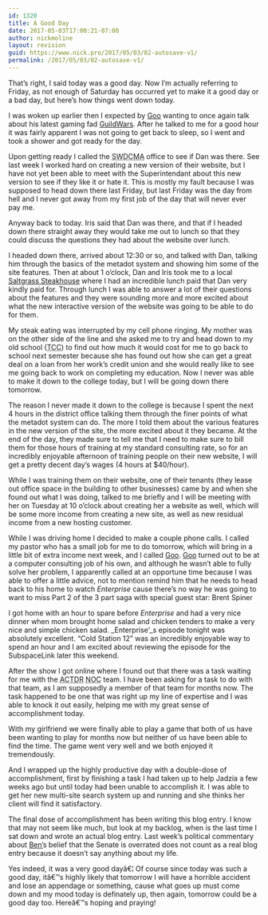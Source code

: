 ```yaml
---
id: 1320
title: A Good Day
date: 2017-05-03T17:00:21-07:00
author: nickmoline
layout: revision
guid: https://www.nick.pro/2017/05/03/82-autosave-v1/
permalink: /2017/05/03/82-autosave-v1/
---
```

That&#8217;s right, I said today was a good day. Now I&#8217;m actually referring to Friday, as not enough of Saturday has occurred yet to make it a good day or a bad day, but here&#8217;s how things went down today.

<!--more-->

I was woken up earlier then I expected by <a title="Goo's World" href="http://www.goosite.net/" target="_blank" rel="noopener noreferrer">Goo</a> wanting to once again talk about his latest gaming fad <a href="http://www.guildwars.com/" target="_blank" rel="noopener noreferrer">GuildWars</a>. After he talked to me for a good hour it was fairly apparent I was not going to get back to sleep, so I went and took a shower and got ready for the day.

Upon getting ready I called the <acronym title="Southwestern District of the Christian and Missionary Alliance">SWDCMA</acronym> office to see if Dan was there. See last week I worked hard on creating a new version of their website, but I have not yet been able to meet with the Superintendant about this new version to see if they like it or hate it. This is mostly my fault because I was supposed to head down there last Friday, but last Friday was the day from hell and I never got away from my first job of the day that will never ever pay me.

Anyway back to today. Iris said that Dan was there, and that if I headed down there straight away they would take me out to lunch so that they could discuss the questions they had about the website over lunch.

I headed down there, arrived about 12:30 or so, and talked with Dan, talking him through the basics of the metadot system and showing him some of the site features. Then at about 1 o&#8217;clock, Dan and Iris took me to a local <a href="http://www.saltgrass.com/" target="_blank" rel="noopener noreferrer">Saltgrass Steakhouse</a> where I had an incredible lunch paid that Dan very kindly paid for. Through lunch I was able to answer a lot of their questions about the features and they were sounding more and more excited about what the new interactive version of the website was going to be able to do for them.

My steak eating was interrupted by my cell phone ringing. My mother was on the other side of the line and she asked me to try and head down to my old school (<acronym title="Tarrant County College">TCC</acronym>) to find out how much it would cost for me to go back to school next semester because she has found out how she can get a great deal on a loan from her work&#8217;s credit union and she would really like to see me going back to work on completing my education. Now I never was able to make it down to the college today, but I will be going down there tomorrow.

The reason I never made it down to the college is because I spent the next 4 hours in the district office talking them through the finer points of what the metadot system can do. The more I told them about the various features in the new version of the site, the more excited about it they became. At the end of the day, they made sure to tell me that I need to make sure to bill them for those hours of training at my standard consulting rate, so for an incredibly enjoyable afternoon of training people on their new website, I will get a pretty decent day&#8217;s wages (4 hours at $40/hour).

While I was training them on their website, one of their tenants (they lease out office space in the building to other businesses) came by and when she found out what I was doing, talked to me briefly and I will be meeting with her on Tuesday at 10 o&#8217;clock about creating her a website as well, which will be some more income from creating a new site, as well as new residual income from a new hosting customer.

While I was driving home I decided to make a couple phone calls. I called my pastor who has a small job for me to do tomorrow, which will bring in a little bit of extra income next week, and I called <a title="Goo's World" href="http://www.goosite.net/" target="_blank" rel="noopener noreferrer">Goo</a>. <a title="Goo's World" href="http://www.goosite.net/" target="_blank" rel="noopener noreferrer">Goo</a> turned out to be at a computer consulting job of his own, and although he wasn&#8217;t able to fully solve her problem, I apparently called at an opportune time because I was able to offer a little advice, not to mention remind him that he needs to head back to his home to watch _Enterprise_ cause there&#8217;s no way he was going to want to miss Part 2 of the 3 part saga with special guest star: Brent Spiner

I got home with an hour to spare before _Enterprise_ and had a very nice dinner when mom brought home salad and chicken tenders to make a very nice and simple chicken salad. _Enterprise&#8217;_s episode tonight was absolutely excellent. &#8220;Cold Station 12&#8221; was an incredibly enjoyable way to spend an hour and I am excited about reviewing the episode for the SubspaceLink later this weekend.

After the show I got online where I found out that there was a task waiting for me with the <acronym title="A Call To Duty Roleplaying">ACTDR</acronym> <acronym title="Networks Operation Center">NOC</acronym> team. I have been asking for a task to do with that team, as I am supposedly a member of that team for months now. The task happened to be one that was right up my line of expertise and I was able to knock it out easily, helping me with my great sense of accomplishment today.

With my girlfriend we were finally able to play a game that both of us have been wanting to play for months now but neither of us have been able to find the time. The game went very well and we both enjoyed it tremendously.

And I wrapped up the highly productive day with a double-dose of accomplishment, first by finishing a task I had taken up to help <span class="removed_link" title="http://blog.cherry-tree.net/">Jadzia</span> a few weeks ago but until today had been unable to accomplish it. I was able to get her new multi-site search system up and running and she thinks her client will find it satisfactory.

The final dose of accomplishment has been writing this blog entry. I know that may not seem like much, but look at my backlog, when is the last time I sat down and wrote an actual blog entry. Last week&#8217;s political commentary about <a href="http://www.lifeofben.com/blog" target="_blank" rel="noopener noreferrer">Ben&#8217;</a>s belief that the Senate is overrated does not count as a real blog entry because it doesn&#8217;t say anything about my life.

Yes indeed, it was a very good dayâ€¦ Of course since today was such a good day, itâ€™s highly likely that tomorrow I will have a horrible accident and lose an appendage or something, cause what goes up must come down and my mood today is definately up, then again, tomorrow could be a good day too. Hereâ€™s hoping and praying!